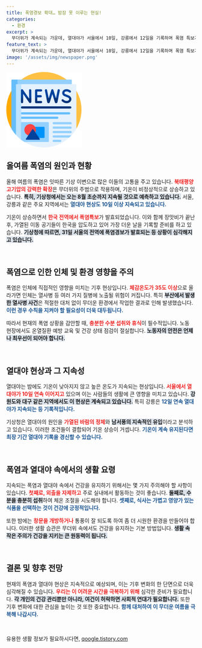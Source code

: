 ```yaml
---
title: 폭염경보 확대… 밤잠 못 이루는 현실!
categories:
  - 환경
excerpt: >
  무더위가 계속되는 가운데, 열대야가 서울에서 10일, 강릉에서 12일을 기록하며 폭염 특보가 발효됐다. 60대 근로자가 열사병으로 사망하는 충격적인 상황이 발생했고, 이로 인해 안전 규정 준수가 다시금 주목받고 있다. 여름의 끝없는 찜통더위, 과연 언제까지 이어질까?
feature_text: >
  무더위가 계속되는 가운데, 열대야가 서울에서 10일, 강릉에서 12일을 기록하며 폭염 특보가 발효됐다. 60대 근로자가 열사병으로 사망하는 충격적인 상황이 발생했고, 이로 인해 안전 규정 준수가 다시금 주목받고 있다. 여름의 끝없는 찜통더위, 과연 언제까지 이어질까?
image: '/assets/img/newspaper.png'
---
```


<p><img src="/assets/img/newspaper.png" alt="kimp 속보" /></p>

<h2 data-ke-size="size26">올여름 폭염의 원인과 현황</h2>

<p data-ke-size="size16">올해 여름의 폭염은 잇따른 기상 이변으로 많은 이들의 고통을 주고 있습니다. <b><span style="color: #ee2323;">북태평양고기압의 강력한 확장</span></b>은 무더위의 주범으로 작용하며, 기온이 비정상적으로 상승하고 있습니다. <b><span style="background-color: #21538527;">특히, 기상청에서는 오는 8월 초순까지 지속될 것으로 예측하고 있습니다.</span></b> 서울, 강릉과 같은 주요 지역에서는 <b><span style="color: #1a5490;">열대야 현상도 10일 이상 지속되고 있습니다.</span></b></p>

<p data-ke-size="size16">기온이 상승하면서 <b><span style="color: #ee2323;">한국 전역에서 폭염특보</span></b>가 발효되었습니다. 이와 함께 장맛비가 끝난 후, 가열된 이동 공기들이 한국을 압도하고 있어 가장 더운 날을 기록할 준비를 하고 있습니다. <b><span style="background-color: #21538527;">기상청에 따르면, 31일 서울의 전역에 폭염경보가 발효되는 등 상황이 심각해지고 있습니다.</span></b></p>

<p data-ke-size="size16">&nbsp;</p>

<h2 data-ke-size="size26">폭염으로 인한 인체 및 환경 영향을 주의</h2>

<p data-ke-size="size16">폭염은 인체에 직접적인 영향을 미치는 기후 현상입니다. <b><span style="color: #ee2323;">체감온도가 35도 이상</span></b>으로 올라가면 인체는 열사병 등 여러 가지 질병에 노출될 위험이 커집니다. 특히 <b><span style="background-color: #21538527;">부산에서 발생한 열사병 사건</span></b>은 적절한 대처 없이 무더운 환경에서 작업한 결과로 인해 발생했습니다. <b><span style="color: #1a5490;">이런 경우 수칙을 지켜야 할 필요성이 더욱 대두됩니다.</span></b></p>

<p data-ke-size="size16">따라서 현재의 폭염 상황을 감안할 때, <b><span style="color: #ee2323;">충분한 수분 섭취와 휴식</span></b>이 필수적입니다. 노동 현장에서도 온열질환 예방 교육 및 건강 상태 점검이 절실합니다. <b><span style="background-color: #21538527;">노동자의 안전은 언제나 최우선이 되어야 합니다.</span></b></p>

<p data-ke-size="size16">&nbsp;</p>

<h2 data-ke-size="size26">열대야 현상과 그 지속성</h2>

<p data-ke-size="size16">열대야는 밤에도 기온이 낮아지지 않고 높은 온도가 지속되는 현상입니다. <b><span style="color: #ee2323;">서울에서 열대야가 10일 연속 이어지고</span></b> 있으며 이는 사람들의 생활에 큰 영향을 미치고 있습니다. <b><span style="background-color: #21538527;">강원도와 대구 같은 지역에서도 이 현상은 계속되고 있습니다.</span></b> 특히 강릉은 <b><span style="color: #1a5490;">12일 연속 열대야가 지속되는 등 기록적입니다.</span></b></p>

<p data-ke-size="size16">기상청은 열대야의 원인을 <b><span style="color: #ee2323;">가열된 바람의 정체</span></b>와 <b><span style="background-color: #21538527;">남서풍의 지속적인 유입</span></b>이라고 분석하고 있습니다. 이러한 조건들이 결합되어 기온 상승이 거셉니다. <b><span style="color: #1a5490;">기온이 계속 유지된다면 최장 기간 열대야 기록을 경신할 수 있습니다.</span></b></p>

<p data-ke-size="size16">&nbsp;</p>

<h2 data-ke-size="size26">폭염과 열대야 속에서의 생활 요령</h2>

<p data-ke-size="size16">지속되는 폭염과 열대야 속에서 건강을 유지하기 위해서는 몇 가지 주의해야 할 사항이 있습니다. <b><span style="color: #ee2323;">첫째로, 외출을 자제하고</span></b> 주로 실내에서 활동하는 것이 좋습니다. <b><span style="background-color: #21538527;">둘째로, 수분을 충분히 섭취</span></b>하여 체온 조절을 시도해야 합니다. <b><span style="color: #1a5490;">셋째로, 식사는 가볍고 영양가 있는 식품을 선택하는 것이 건강에 긍정적입니다.</span></b></p>

<p data-ke-size="size16">또한 밤에는 <b><span style="color: #ee2323;">창문을 개방하거나</span></b> 통풍이 잘 되도록 하여 좀 더 시원한 환경을 만들어야 합니다. 이러한 생활 습관은 무더위 속에서도 건강을 유지하는 기본 방법입니다. <b><span style="background-color: #21538527;">생활 속 작은 주의가 건강을 지키는 큰 원동력이 됩니다.</span></b></p>

<p data-ke-size="size16">&nbsp;</p>

<h2 data-ke-size="size26">결론 및 향후 전망</h2>

<p data-ke-size="size16">현재의 폭염과 열대야 현상은 지속적으로 예상되며, 이는 기후 변화의 한 단면으로 더욱 심각해질 수 있습니다. <b><span style="color: #ee2323;">우리는 이 어려운 시간을 극복하기 위해</span></b> 심각한 준비가 필요합니다. <b><span style="background-color: #21538527;">각 개인의 건강 관리뿐만 아니라, 여건이 허락하면 사회적 연대가 필요합니다.</span></b> 또한 기후 변화에 대한 관심을 높이는 것 또한 중요합니다. <b><span style="color: #1a5490;">함께 대처하여 이 무더운 여름을 극복해 나갑시다.</span></b></p>

<p data-ke-size="size16">&nbsp;</p>
유용한 생활 정보가 필요하시다면, <a href="https://qoogle.tistory.com" rel="dofollow">qoogle.tistory.com</a>


